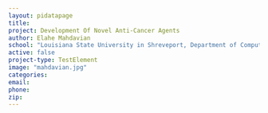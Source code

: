 ```yaml
---
layout: pidatapage
title:
project: Development Of Novel Anti-Cancer Agents
author: Elahe Mahdavian
school: "Louisiana State University in Shreveport, Department of Computer Science"
active: false
project-type: TestElement
image: "mahdavian.jpg"
categories:
email:
phone:
zip:
---
```

